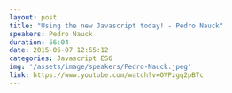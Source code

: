 ```yaml
---
layout: post
title: "Using the new Javascript today! - Pedro Nauck"
speakers: Pedro Nauck
duration: 56:04
date: 2015-06-07 12:55:12
categories: Javascript ES6
img: '/assets/image/speakers/Pedro-Nauck.jpeg'
link: https://www.youtube.com/watch?v=OVPzgq2pBTc
---
```


